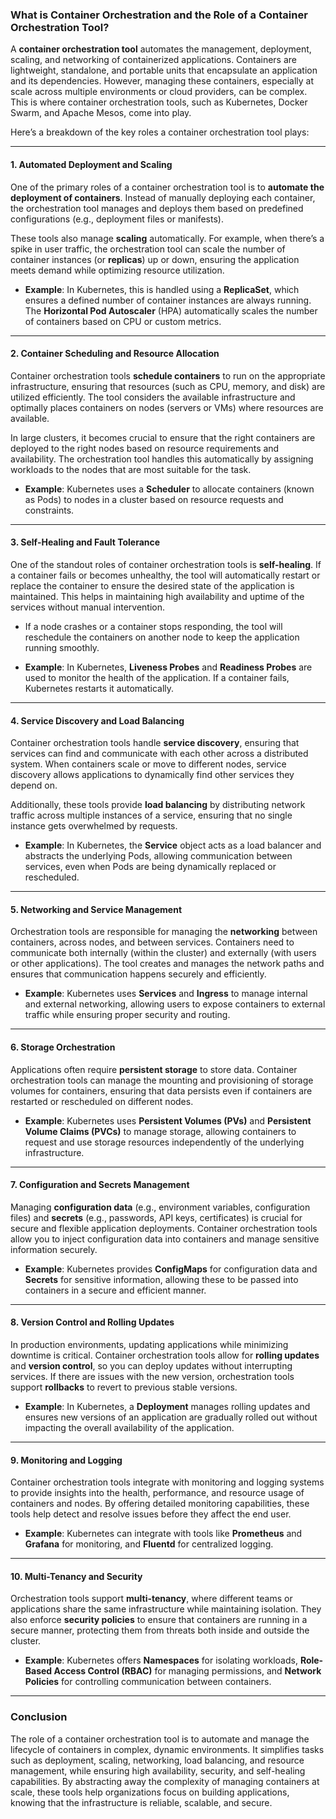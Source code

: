 ### **What is Container Orchestration and the Role of a Container Orchestration Tool?**

A **container orchestration tool** automates the management, deployment, scaling, and networking of containerized applications. Containers are lightweight, standalone, and portable units that encapsulate an application and its dependencies. However, managing these containers, especially at scale across multiple environments or cloud providers, can be complex. This is where container orchestration tools, such as Kubernetes, Docker Swarm, and Apache Mesos, come into play.

Here’s a breakdown of the key roles a container orchestration tool plays:

---

#### **1. Automated Deployment and Scaling**
One of the primary roles of a container orchestration tool is to **automate the deployment of containers**. Instead of manually deploying each container, the orchestration tool manages and deploys them based on predefined configurations (e.g., deployment files or manifests). 

These tools also manage **scaling** automatically. For example, when there’s a spike in user traffic, the orchestration tool can scale the number of container instances (or **replicas**) up or down, ensuring the application meets demand while optimizing resource utilization.

- **Example**: In Kubernetes, this is handled using a **ReplicaSet**, which ensures a defined number of container instances are always running. The **Horizontal Pod Autoscaler** (HPA) automatically scales the number of containers based on CPU or custom metrics.

---

#### **2. Container Scheduling and Resource Allocation**
Container orchestration tools **schedule containers** to run on the appropriate infrastructure, ensuring that resources (such as CPU, memory, and disk) are utilized efficiently. The tool considers the available infrastructure and optimally places containers on nodes (servers or VMs) where resources are available.

In large clusters, it becomes crucial to ensure that the right containers are deployed to the right nodes based on resource requirements and availability. The orchestration tool handles this automatically by assigning workloads to the nodes that are most suitable for the task.

- **Example**: Kubernetes uses a **Scheduler** to allocate containers (known as Pods) to nodes in a cluster based on resource requests and constraints.

---

#### **3. Self-Healing and Fault Tolerance**
One of the standout roles of container orchestration tools is **self-healing**. If a container fails or becomes unhealthy, the tool will automatically restart or replace the container to ensure the desired state of the application is maintained. This helps in maintaining high availability and uptime of the services without manual intervention.

- If a node crashes or a container stops responding, the tool will reschedule the containers on another node to keep the application running smoothly.

- **Example**: In Kubernetes, **Liveness Probes** and **Readiness Probes** are used to monitor the health of the application. If a container fails, Kubernetes restarts it automatically.

---

#### **4. Service Discovery and Load Balancing**
Container orchestration tools handle **service discovery**, ensuring that services can find and communicate with each other across a distributed system. When containers scale or move to different nodes, service discovery allows applications to dynamically find other services they depend on.

Additionally, these tools provide **load balancing** by distributing network traffic across multiple instances of a service, ensuring that no single instance gets overwhelmed by requests.

- **Example**: In Kubernetes, the **Service** object acts as a load balancer and abstracts the underlying Pods, allowing communication between services, even when Pods are being dynamically replaced or rescheduled.

---

#### **5. Networking and Service Management**
Orchestration tools are responsible for managing the **networking** between containers, across nodes, and between services. Containers need to communicate both internally (within the cluster) and externally (with users or other applications). The tool creates and manages the network paths and ensures that communication happens securely and efficiently.

- **Example**: Kubernetes uses **Services** and **Ingress** to manage internal and external networking, allowing users to expose containers to external traffic while ensuring proper security and routing.

---

#### **6. Storage Orchestration**
Applications often require **persistent storage** to store data. Container orchestration tools can manage the mounting and provisioning of storage volumes for containers, ensuring that data persists even if containers are restarted or rescheduled on different nodes.

- **Example**: Kubernetes uses **Persistent Volumes (PVs)** and **Persistent Volume Claims (PVCs)** to manage storage, allowing containers to request and use storage resources independently of the underlying infrastructure.

---

#### **7. Configuration and Secrets Management**
Managing **configuration data** (e.g., environment variables, configuration files) and **secrets** (e.g., passwords, API keys, certificates) is crucial for secure and flexible application deployments. Container orchestration tools allow you to inject configuration data into containers and manage sensitive information securely.

- **Example**: Kubernetes provides **ConfigMaps** for configuration data and **Secrets** for sensitive information, allowing these to be passed into containers in a secure and efficient manner.

---

#### **8. Version Control and Rolling Updates**
In production environments, updating applications while minimizing downtime is critical. Container orchestration tools allow for **rolling updates** and **version control**, so you can deploy updates without interrupting services. If there are issues with the new version, orchestration tools support **rollbacks** to revert to previous stable versions.

- **Example**: In Kubernetes, a **Deployment** manages rolling updates and ensures new versions of an application are gradually rolled out without impacting the overall availability of the application.

---

#### **9. Monitoring and Logging**
Container orchestration tools integrate with monitoring and logging systems to provide insights into the health, performance, and resource usage of containers and nodes. By offering detailed monitoring capabilities, these tools help detect and resolve issues before they affect the end user.

- **Example**: Kubernetes can integrate with tools like **Prometheus** and **Grafana** for monitoring, and **Fluentd** for centralized logging.

---

#### **10. Multi-Tenancy and Security**
Orchestration tools support **multi-tenancy**, where different teams or applications share the same infrastructure while maintaining isolation. They also enforce **security policies** to ensure that containers are running in a secure manner, protecting them from threats both inside and outside the cluster.

- **Example**: Kubernetes offers **Namespaces** for isolating workloads, **Role-Based Access Control (RBAC)** for managing permissions, and **Network Policies** for controlling communication between containers.

---

### **Conclusion**

The role of a container orchestration tool is to automate and manage the lifecycle of containers in complex, dynamic environments. It simplifies tasks such as deployment, scaling, networking, load balancing, and resource management, while ensuring high availability, security, and self-healing capabilities. By abstracting away the complexity of managing containers at scale, these tools help organizations focus on building applications, knowing that the infrastructure is reliable, scalable, and secure.
